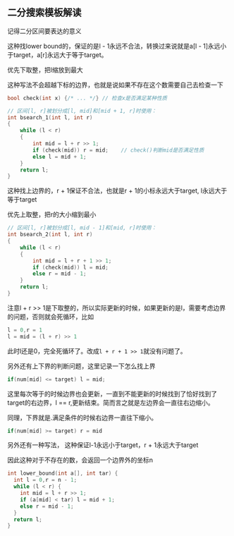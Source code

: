## 二分搜索模板解读

记得二分区间要表达的意义


这种找lower bound的，保证的是l - 1永远不合法，转换过来说就是a[l - 1]永远小于target，a[r]永远大于等于target。

优先下取整，把l缩放到最大

这种写法不会超越下标的边界，也就是说如果不存在这个数需要自己去检查一下
```cpp
bool check(int x) {/* ... */} // 检查x是否满足某种性质

// 区间[l, r]被划分成[l, mid]和[mid + 1, r]时使用：
int bsearch_1(int l, int r)
{
    while (l < r)
    {
        int mid = l + r >> 1;
        if (check(mid)) r = mid;    // check()判断mid是否满足性质
        else l = mid + 1;
    }
    return l;
}
```

这种找上边界的，r + 1保证不合法，也就是r + 1的小标永远大于target, l永远大于等于target

优先上取整，把r的大小缩到最小
```cpp
// 区间[l, r]被划分成[l, mid - 1]和[mid, r]时使用：
int bsearch_2(int l, int r)
{
    while (l < r)
    {
        int mid = l + r + 1 >> 1;
        if (check(mid)) l = mid;
        else r = mid - 1;
    }
    return l;
}
```

注意l + r >> 1是下取整的，所以实际更新的时候，如果更新的是l，需要考虑边界的问题，否则就会死循环，比如

```cpp
l = 0,r = 1
l = mid = (l + r) >> 1 
```

此时l还是0，完全死循环了。改成`l + r + 1 >> 1`就没有问题了。

另外还有上下界的判断问题，这里记录一下怎么找上界

```cpp
if(num[mid] <= target) l = mid;
```

这里每次等于的时候边界也会更新，一直到不能更新的时候找到了恰好找到了target的右边界，l == r,更新结束。简而言之就是左边界会一直往右边缩小。

同理，下界就是.满足条件的时候右边界一直往下缩小。

```cpp
if(num[mid] >= target) r = mid
```

另外还有一种写法， 这种保证l-1永远小于target，r + 1永远大于target

因此这种对于不存在的数，会返回一个边界外的坐标n
```cpp
int lower_bound(int a[], int tar) {
  int l = 0,r = n - 1;
  while (l < r) {
    int mid = l + r >> 1;
    if (a[mid] < tar) l = mid + 1;
    else r = mid - 1;
  }
  return l;
}
```